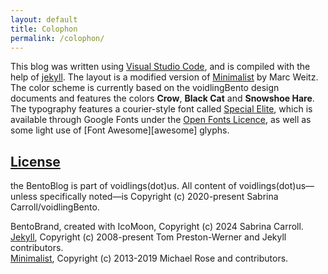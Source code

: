 ```yaml
---
layout: default
title: Colophon
permalink: /colophon/
---
```


This blog was written using [Visual Studio Code][vscode], and is compiled with the help of [jekyll][jekyll-org]. The layout is a modified version of [Minimalist][minimalist] by Marc Weitz. The color scheme is currently based on the voidlingBento design documents and features the colors <span class="invert">**Crow**</span>, <span class="glow">**Black Cat**</span> and **Snowshoe Hare**. The typography features a courier-style font called [Special Elite][font], which is available through Google Fonts under the [Open Fonts Licence][font-ofl], as well as some light use of [Font Awesome][awesome] glyphs.

## [License](LICENSE)
the BentoBlog is part of voidlings(dot)us. All content of voidlings(dot)us—unless specifically noted—is Copyright (c) 2020-present Sabrina Carroll/voidlingBento.

BentoBrand, created with IcoMoon, Copyright (c) 2024 Sabrina Carroll.  
[Jekyll][jekyll-org], Copyright (c) 2008-present Tom Preston-Werner and Jekyll contributors.  
[Minimalist][minimalist], Copyright (c) 2013-2019 Michael Rose and contributors.  

[minimalist]: https://github.com/Trybnetic/minimalist
[jekyll-org]: https://github.com/jekyll
[vscode]: https://code.visualstudio.com/
[font]: https://fonts.google.com/specimen/Special+Elite
[font-ofl]: https://scripts.sil.org/cms/scripts/page.php?site_id=nrsi&id=OFL
[icomoon]: https://icomoon.io/